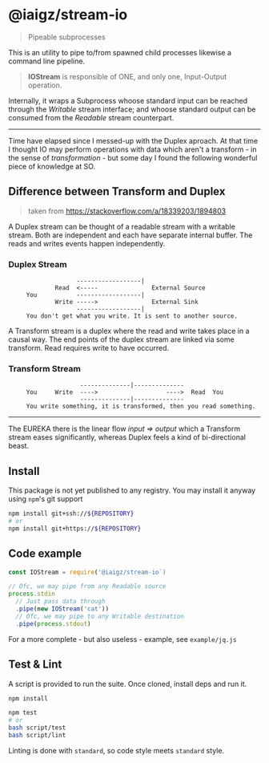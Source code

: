 # @iaigz/stream-io

> Pipeable subprocesses

This is an utility to pipe to/from spawned child processes likewise a command
line pipeline.

> **IOStream** is responsible of ONE, and only one, Input-Output operation.

Internally, it wraps a Subprocess whoose standard input can be reached
through the _Writable_ stream interface; and whoose standard output can be
consumed from the _Readable_ stream counterpart.

- - -

Time have elapsed since I messed-up with the Duplex aproach. At that
time I thought IO may perform operations with data which aren't a
transform - in the sense of _transformation_ - but some day I found the
following wonderful piece of knowledge at SO.

## Difference between Transform and Duplex

> taken from https://stackoverflow.com/a/18339203/1894803

A Duplex stream can be thought of a readable stream with a writable stream.
Both are independent and each have separate internal buffer.
The reads and writes events happen independently.

### Duplex Stream
                       ------------------|
                 Read  <-----               External Source
         You           ------------------|
                 Write ----->               External Sink
                       ------------------|
         You don't get what you write. It is sent to another source.

A Transform stream is a duplex where the read and write takes place in a
causal way. The end points of the duplex stream are linked via some
transform. Read requires write to have occurred.

### Transform Stream
                        --------------|--------------
         You     Write  ---->                   ---->  Read  You
                        --------------|--------------
         You write something, it is transformed, then you read something.
- - -

The EUREKA there is the linear flow _input => output_ which a Transform
stream eases significantly, whereas Duplex feels a kind of bi-directional
beast.

## Install

This package is not yet published to any registry. You may install it anyway
using `npm`'s git support

```bash
npm install git+ssh://${REPOSITORY}
# or
npm install git+https://${REPOSITORY}
```

## Code example

```javascript
const IOStream = require('@iaigz/stream-io`)

// Ofc, we may pipe from any Readable source
process.stdin
  // Just pass data through
  .pipe(new IOStream('cat'))
  // Ofc, we may pipe to any Writable destination
  .pipe(process.stdout)
```

For a more complete - but also useless - example, see `example/jq.js`

## Test & Lint

A script is provided to run the suite. Once cloned, install deps and run it.

```bash
npm install

npm test
# or
bash script/test
bash script/lint
```

Linting is done with `standard`, so code style meets `standard` style.
